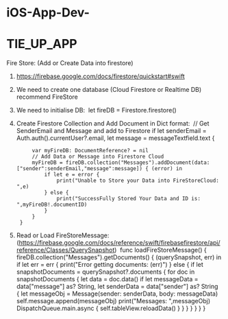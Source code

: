 # iOS-App-Dev-

# TIE_UP_APP


Fire Store: (Add or Create Data into firestore) 
1. https://firebase.google.com/docs/firestore/quickstart#swift
2. We need to create one database (Cloud Firestore or Realtime DB) recommend FireStore
3.  We need to initialise DB:       let fireDB = Firestore.firestore()
4. Create Firestore Collection and Add Document in Dict format:           // Get SenderEmail and Message and add to Firestore
        if let senderEmail = Auth.auth().currentUser?.email, let message = messageTextfield.text {
            
            var myFireDB: DocumentReference? = nil
            // Add Data or Message into Firestore Cloud
            myFireDB = fireDB.collection("Messages").addDocument(data: ["sender":senderEmail,"message":message]) { (error) in
                if let e = error {
                    print("Unable to Store your Data into FireStoreCloud: ",e)
                } else {
                    print("SuccessFully Stored Your Data and ID is: ",myFireDB!.documentID)
                }
            }
        }
        
5. Read or Load FireStoreMessage:
(https://firebase.google.com/docs/reference/swift/firebasefirestore/api/reference/Classes/QuerySnapshot)
 func loadFireStoreMessage()  {
fireDB.collection("Messages").getDocuments() { (querySnapshot, err) in
     if let err = err {
        print("Error getting documents: \(err)")
    } else {
        if let snapshotDocuments = querySnapshot?.documents {
            for doc in snapshotDocuments {
                let data = doc.data()
                if let messageData = data["message"] as? String, let senderData = data["sender"] as? String {
                    let messageObj = Message(sender: senderData, body: messageData)
                    self.message.append(messageObj)
                    print("Messages: ",messageObj)
                    DispatchQueue.main.async {
                        self.tableView.reloadData()
                    }
                }
            }
        }
    }
}
}

